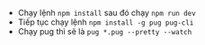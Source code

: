 - Chạy lệnh `npm install` sau đó chạy `npm run dev`
- Tiếp tục chạy lệnh `npm install -g pug pug-cli`
- Chạy pug thì sẽ là `pug *.pug --pretty --watch`
